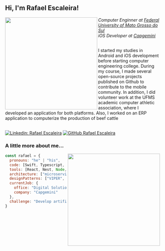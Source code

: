 <h2> Hi, I'm Rafael Escaleira!</h2>

<img align='left' src="https://github.com/rafaelesantos/rafaelesantos/blob/main/public/gif/mobile_development.gif" width="300">

<p><em>Computer Enginner at <a href="http://www.unb.br">Federal University of Mato Grosso do Sul</a></br>iOS Developer at <a href="https://www.capgemini.com">Capgemini</a></br></br>
</em></p>
<p>I started my studies in Android and iOS development before starting computer engineering college. During my course, I made several open-source projects published on Github to contribute to the mobile community. In addition, I did volunteer work at the UFMS academic computer athletic association, where I developed an application for both platforms. Also, I worked on an ERP application to computerize the production of beef cattle</br></br></p>

[![Linkedin: Rafael Escaleira](https://img.shields.io/badge/-Rafael%20Escaleira-blue?&logo=Linkedin&logoColor=white&link=https://www.linkedin.com/in/rafael-e-escaleira/)](https://www.linkedin.com/in/rafael-e-escaleira/)
[![GitHub Rafael Escaleira](https://img.shields.io/github/followers/rafaelesantos?label=follow&style=social)](https://github.com/rafaelesantos)

### A little more about me...  

<img align='right' src="https://github.com/rafaelesantos/rafaelesantos/blob/main/public/gif/about_me.gif" width="300">

```javascript
const rafael = {
  pronouns: "he" | "his",
  code: [Swift, Typescript, Kotlin, Javascript, C, Java],
  tools: [React, Nest, Node, Vapor, Docker],
  architecture: ["microservices"],
  designPatterns: ["VIPER", "MVVM", "MVC"],
  currentJob: {
    office: "Digital Solutions Consultant V",
    company: "Capgemini"
  },
  challenge: "Develop artificial intelligence to trade assets in the financial market"
}
```
